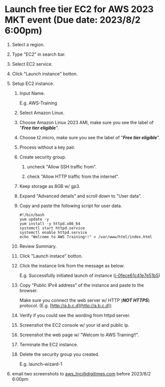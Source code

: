# Launch free tier EC2 for AWS 2023 MKT event (Due date: 2023/8/2 6:00pm)

1. Select a region.

2. Type "EC2" in search bar.

3. Select EC2 service.

4. Click "Launch instance" botton.

5. Setup EC2 instance.
   
   1. Input Name.
      
      E.g. AWS-Training
   
   4. Select Amazon Linux.
   
   5. Choose Amazon Linux 2023 AMI, make sure you see the label of "___Free tier eligible___".
   
   6. Choose t2.micro, make sure you see the label of "___Free tier eligible___".
   
   7. Process without a key pair.
   
   8. Create security group.
      
      1. uncheck "Allow SSH traffic from".
      
      2. check "Allow HTTP traffic from the internet".
   
   9. Keep storage as 8GB w/ gp3.
   
   10. Expand "Advanced details" and scroll down to "User data".
      
      1. Copy and paste the following script for user data.
         
         ```shell
         #!/bin/bash
         yum update -y
         yum install -y httpd.x86_64
         systemctl start httpd.service
         systemctl enable httpd.service
         echo "Welcome to AWS Training!!" > /var/www/html/index.html
         ```
   
   11. Review Summary.
   
   12. Click "Launch instace" botton.
   
   13. Click the instance link from the message as below:
       
       E.g. Successfully initiated launch of instance ([i-0fece61c41e7e51b5](https://ap-northeast-2.console.aws.amazon.com/ec2/home?region=ap-northeast-2#Instances:instanceId=i-0fece61c41e7e51b5))
   
   14. Copy "Public IPv4 address" of the instance and paste to the browser.

       Make sure you connect the web server w/ HTTP (___NOT HTTPS___) protocol. (E.g. [http://a.b.c.d](http://a.b.c.d))
   
   16. Verify if you could see the wording from httpd server.
   
   17. Screenshot the EC2 console w/ your id and public ip.
   
   18. Screenshot the web page w/ "Welcom to AWS Training!!".
   
   19. Terminate the EC2 instance.
   
   20. Delete the security group you created.
       
       E.g. launch-wizard-1
   
6. email two screenshots to [aws_tnc@digitimes.com](mailto:aws_tnc@digitimes.com) before 2023/8/2 6:00pm

